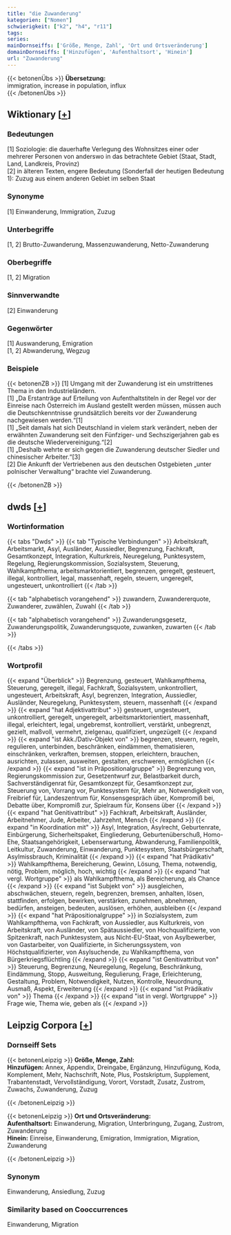```yaml
---
title: "die Zuwanderung"
kategorien: ["Nomen"]
schwierigkeit: ["k2", "h4", "r11"]
tags:
series:
mainDornseiffs: ['Größe, Menge, Zahl', 'Ort und Ortsveränderung']
domainDornseiffs: ['Hinzufügen', 'Aufenthaltsort', 'Hinein']
url: "Zuwanderung"
---
```


{{< betonenÜbs >}}
**Übersetzung:**  
immigration, increase in population, influx  
{{< /betonenÜbs >}}

## Wiktionary [[+](https://de.wiktionary.org/wiki/Zuwanderung)]

### Bedeutungen
[1] Soziologie: die dauerhafte Verlegung des Wohnsitzes einer oder mehrerer Personen von anderswo in das betrachtete Gebiet (Staat, Stadt, Land, Landkreis, Provinz)  
[2] in älteren Texten, engere Bedeutung (Sonderfall der heutigen Bedeutung 1): Zuzug aus einem anderen Gebiet im selben Staat  

### Synonyme
[1] Einwanderung, Immigration, Zuzug  

### Unterbegriffe
[1, 2] Brutto-Zuwanderung, Massenzuwanderung, Netto-Zuwanderung  

### Oberbegriffe
[1, 2] Migration  

### Sinnverwandte
[2] Einwanderung  

### Gegenwörter
[1] Auswanderung, Emigration  
[1, 2] Abwanderung, Wegzug  

### Beispiele
{{< betonenZB >}}
[1] Umgang mit der Zuwanderung ist ein umstrittenes Thema in den Industrieländern.  
[1] „Da Erstanträge auf Erteilung von Aufenthaltstiteln in der Regel vor der Einreise nach Österreich im Ausland gestellt werden müssen, müssen auch die Deutschkenntnisse grundsätzlich bereits vor der Zuwanderung nachgewiesen werden.“[1]  
[1] „Seit damals hat sich Deutschland in vielem stark verändert, neben der erwähnten Zuwanderung seit den Fünfziger- und Sechszigerjahren gab es die deutsche Wiedervereinigung.“[2]  
[1] „Deshalb wehrte er sich gegen die Zuwanderung deutscher Siedler und chinesischer Arbeiter.“[3]  
[2] Die Ankunft der Vertriebenen aus den deutschen Ostgebieten „unter polnischer Verwaltung“ brachte viel Zuwanderung.  

{{< /betonenZB >}}


## dwds [[+](https://www.dwds.de/wb/Zuwanderung)]

### Wortinformation
{{< tabs "Dwds" >}}
{{< tab "Typische Verbindungen" >}}
Arbeitskraft, Arbeitsmarkt, Asyl, Ausländer, Aussiedler, Begrenzung, Fachkraft, Gesamtkonzept, Integration, Kulturkreis, Neuregelung, Punktesystem, Regelung, Regierungskommission, Sozialsystem, Steuerung, Wahlkampfthema, arbeitsmarktorientiert, begrenzen, geregelt, gesteuert, illegal, kontrolliert, legal, massenhaft, regeln, steuern, ungeregelt, ungesteuert, unkontrolliert
{{< /tab >}}

{{< tab "alphabetisch vorangehend" >}}
zuwandern, Zuwandererquote, Zuwanderer, zuwählen, Zuwahl
{{< /tab >}}

{{< tab "alphabetisch vorangehend" >}}
Zuwanderungsgesetz, Zuwanderungspolitik, Zuwanderungsquote, zuwanken, zuwarten
{{< /tab >}}

{{< /tabs >}}

### Wortprofil
{{< expand "Überblick" >}} Begrenzung, gesteuert, Wahlkampfthema, Steuerung, geregelt, illegal, Fachkraft, Sozialsystem, unkontrolliert, ungesteuert, Arbeitskraft, Asyl, begrenzen, Integration, Aussiedler, Ausländer, Neuregelung, Punktesystem, steuern, massenhaft {{< /expand >}}
{{< expand "hat Adjektivattribut" >}} gesteuert, ungesteuert, unkontrolliert, geregelt, ungeregelt, arbeitsmarktorientiert, massenhaft, illegal, erleichtert, legal, ungebremst, kontrolliert, verstärkt, unbegrenzt, gezielt, maßvoll, vermehrt, zielgenau, qualifiziert, ungezügelt {{< /expand >}}
{{< expand "ist Akk./Dativ-Objekt von" >}} begrenzen, steuern, regeln, regulieren, unterbinden, beschränken, eindämmen, thematisieren, einschränken, verkraften, bremsen, stoppen, erleichtern, brauchen, ausrichten, zulassen, ausweiten, gestalten, erschweren, ermöglichen {{< /expand >}}
{{< expand "ist in Präpositionalgruppe" >}} Begrenzung von, Regierungskommission zur, Gesetzentwurf zur, Belastbarkeit durch, Sachverständigenrat für, Gesamtkonzept für, Gesamtkonzept zur, Steuerung von, Vorrang vor, Punktesystem für, Mehr an, Notwendigkeit von, Freibrief für, Landeszentrum für, Konsensgespräch über, Kompromiß bei, Debatte über, Kompromiß zur, Spielraum für, Konsens über {{< /expand >}}
{{< expand "hat Genitivattribut" >}} Fachkraft, Arbeitskraft, Ausländer, Arbeitnehmer, Jude, Arbeiter, Jahrzehnt, Mensch {{< /expand >}}
{{< expand "in Koordination mit" >}} Asyl, Integration, Asylrecht, Geburtenrate, Einbürgerung, Sicherheitspaket, Eingliederung, Geburtenüberschuß, Homo-Ehe, Staatsangehörigkeit, Lebenserwartung, Abwanderung, Familienpolitik, Leitkultur, Zuwanderung, Einwanderung, Punktesystem, Staatsbürgerschaft, Asylmissbrauch, Kriminalität {{< /expand >}}
{{< expand "hat Prädikativ" >}} Wahlkampfthema, Bereicherung, Gewinn, Lösung, Thema, notwendig, nötig, Problem, möglich, hoch, wichtig {{< /expand >}}
{{< expand "hat vergl. Wortgruppe" >}} als Wahlkampfthema, als Bereicherung, als Chance {{< /expand >}}
{{< expand "ist Subjekt von" >}} ausgleichen, abschwächen, steuern, regeln, begrenzen, bremsen, anhalten, lösen, stattfinden, erfolgen, bewirken, verstärken, zunehmen, abnehmen, bedürfen, ansteigen, bedeuten, auslösen, erhöhen, ausbleiben {{< /expand >}}
{{< expand "hat Präpositionalgruppe" >}} in Sozialsystem, zum Wahlkampfthema, von Fachkraft, von Aussiedler, aus Kulturkreis, von Arbeitskraft, von Ausländer, von Spätaussiedler, von Hochqualifizierte, von Spitzenkraft, nach Punktesystem, aus Nicht-EU-Staat, von Asylbewerber, von Gastarbeiter, von Qualifizierte, in Sicherungssystem, von Höchstqualifizierter, von Asylsuchende, zu Wahlkampfthema, von Bürgerkriegsflüchtling {{< /expand >}}
{{< expand "ist Genitivattribut von" >}} Steuerung, Begrenzung, Neuregelung, Regelung, Beschränkung, Eindämmung, Stopp, Ausweitung, Regulierung, Frage, Erleichterung, Gestaltung, Problem, Notwendigkeit, Nutzen, Kontrolle, Neuordnung, Ausmaß, Aspekt, Erweiterung {{< /expand >}}
{{< expand "ist Prädikativ von" >}} Thema {{< /expand >}}
{{< expand "ist in vergl. Wortgruppe" >}} Frage wie, Thema wie, geben als {{< /expand >}}

## Leipzig Corpora [[+](https://corpora.uni-leipzig.de/en/res?word=Zuwanderung&corpusId=deu_newscrawl-public_2018)]

### Dornseiff Sets
{{< betonenLeipzig >}}
**Größe, Menge, Zahl:**  
**Hinzufügen:** Annex, Appendix, Dreingabe, Ergänzung, Hinzufügung, Koda, Komplement, Mehr, Nachschrift, Note, Plus, Postskriptum, Supplement, Trabantenstadt, Vervollständigung, Vorort, Vorstadt, Zusatz, Zustrom, Zuwachs, Zuwanderung, Zuzug  

{{< /betonenLeipzig >}}


{{< betonenLeipzig >}}
**Ort und Ortsveränderung:**  
**Aufenthaltsort:** Einwanderung, Migration, Unterbringung, Zugang, Zustrom, Zuwanderung  
**Hinein:** Einreise, Einwanderung, Emigration, Immigration, Migration, Zuwanderung  

{{< /betonenLeipzig >}}

### Synonym
Einwanderung, Ansiedlung, Zuzug


### Similarity based on Cooccurrences
Einwanderung, Migration

